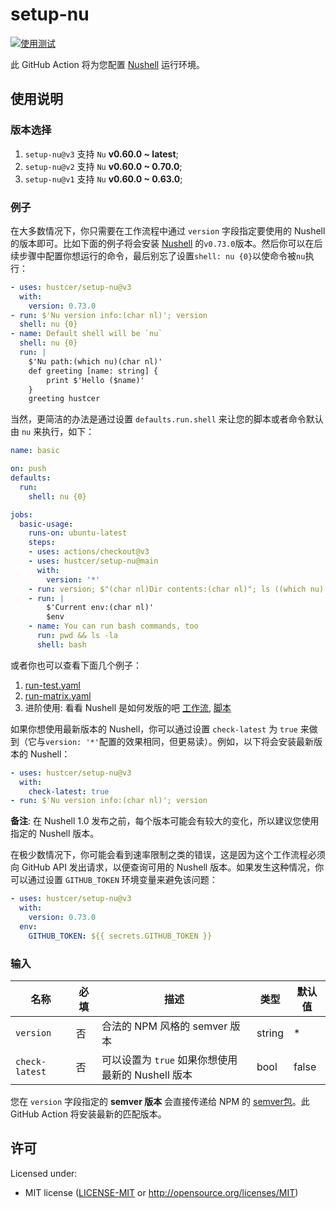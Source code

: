 # setup-nu

[![使用测试](https://github.com/hustcer/setup-nu/actions/workflows/run-matrix.yaml/badge.svg)](https://github.com/hustcer/setup-nu/actions/workflows/run-matrix.yaml)

此 GitHub Action 将为您配置 [Nushell](https://github.com/nushell/nushell) 运行环境。

## 使用说明

### 版本选择

1. `setup-nu@v3` 支持 `Nu` **v0.60.0 ~ latest**;
2. `setup-nu@v2` 支持 `Nu` **v0.60.0 ~ 0.70.0**;
3. `setup-nu@v1` 支持 `Nu` **v0.60.0 ~ 0.63.0**;

### 例子

在大多数情况下，你只需要在工作流程中通过 `version` 字段指定要使用的 Nushell 的版本即可。比如下面的例子将会安装 [Nushell](https://github.com/nushell/nushell) 的`v0.73.0`版本。然后你可以在后续步骤中配置你想运行的命令，最后别忘了设置`shell: nu {0}`以使命令被`nu`执行：

```yaml
- uses: hustcer/setup-nu@v3
  with:
    version: 0.73.0
- run: $'Nu version info:(char nl)'; version
  shell: nu {0}
- name: Default shell will be `nu`
  shell: nu {0}
  run: |
    $'Nu path:(which nu)(char nl)'
    def greeting [name: string] {
        print $'Hello ($name)'
    }
    greeting hustcer
```

当然，更简洁的办法是通过设置 `defaults.run.shell` 来让您的脚本或者命令默认由 `nu` 来执行，如下：

```yaml
name: basic

on: push
defaults:
  run:
    shell: nu {0}

jobs:
  basic-usage:
    runs-on: ubuntu-latest
    steps:
    - uses: actions/checkout@v3
    - uses: hustcer/setup-nu@main
      with:
        version: '*'
    - run: version; $"(char nl)Dir contents:(char nl)"; ls ((which nu).path.0 | path dirname)
    - run: |
        $'Current env:(char nl)'
        $env
    - name: You can run bash commands, too
      run: pwd && ls -la
      shell: bash
```

或者你也可以查看下面几个例子：

1. [run-test.yaml](https://github.com/hustcer/setup-nu/blob/main/.github/workflows/run-test.yaml)
2. [run-matrix.yaml](https://github.com/hustcer/setup-nu/blob/main/.github/workflows/run-matrix.yaml)
3. 进阶使用: 看看 Nushell 是如何发版的吧 [工作流](https://github.com/nushell/nushell/blob/main/.github/workflows/release.yml), [脚本](https://github.com/nushell/nushell/blob/main/.github/workflows/release-pkg.nu)

如果你想使用最新版本的 Nushell，你可以通过设置 `check-latest` 为 `true` 来做到（它与`version: '*'`配置的效果相同，但更易读）。例如，以下将会安装最新版本的 Nushell：

```yaml
- uses: hustcer/setup-nu@v3
  with:
    check-latest: true
- run: $'Nu version info:(char nl)'; version
```

**备注**: 在 Nushell 1.0 发布之前，每个版本可能会有较大的变化，所以建议您使用指定的 Nushell 版本。

在极少数情况下，你可能会看到速率限制之类的错误，这是因为这个工作流程必须向 GitHub API 发出请求，以便查询可用的 Nushell 版本。如果发生这种情况，你可以通过设置 `GITHUB_TOKEN` 环境变量来避免该问题：

```yaml
- uses: hustcer/setup-nu@v3
  with:
    version: 0.73.0
  env:
    GITHUB_TOKEN: ${{ secrets.GITHUB_TOKEN }}
```

### 输入

| 名称           | 必填     | 描述                                                 | 类型   | 默认值  |
| -------------- | -------- | ---------------------------------------------------- | ------ | ------- |
| `version`      | 否       | 合法的 NPM 风格的 semver 版本                        | string |   *     |
| `check-latest` | 否       | 可以设置为 `true` 如果你想使用最新的 Nushell 版本    | bool   | false   |

您在 `version` 字段指定的 **semver 版本** 会直接传递给 NPM 的 [semver包](https://www.npmjs.com/package/semver)。此 GitHub Action 将安装最新的匹配版本。

## 许可

Licensed under:

- MIT license ([LICENSE-MIT](LICENSE-MIT) or http://opensource.org/licenses/MIT)
